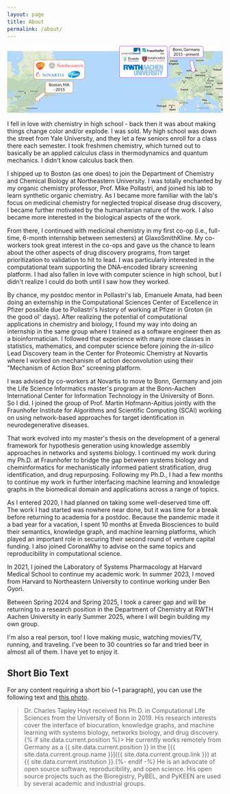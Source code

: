 ```yaml
---
layout: page
title: About
permalink: /about/
---
```


<img src="/img/personal_history.svg" alt="Personal History"/>

I fell in love with chemistry in high school - back then it was about making
things change color and/or explode. I was sold. My high school was down the
street from Yale University, and they let a few seniors enroll for a class there
each semester. I took freshmen chemistry, which turned out to basically be an
applied calculus class in thermodynamics and quantum mechanics. I didn't know
calculus back then.

I shipped up to Boston (as one does) to join the Department of Chemistry and
Chemical Biology at Northeastern University. I was totally enchanted by my
organic chemistry professor, Prof. Mike Pollastri, and joined his lab to learn
synthetic organic chemistry. As I became more familiar with the lab's focus on
medicinal chemistry for neglected tropical disease drug discovery, I became
further motivated by the humanitarian nature of the work. I also became more
interested in the biological aspects of the work.

From there, I continued with medicinal chemistry in my first co-op (i.e.,
full-time, 6-month internship between semesters) at GlaxoSmithKline. My
co-workers took great interest in the co-ops and gave us the chance to learn
about the other aspects of drug discovery programs, from target prioritization
to validation to hit to lead. I was particularly interested in the computational
team supporting the DNA-encoded library screening platform. I had also fallen in
love with computer science in high school, but I didn't realize I could do both
until I saw how they worked.

By chance, my postdoc mentor in Pollastri's lab, Emanuele Amata, had been doing
an externship in the Computational Sciences Center of Excellence in Pfizer
possible due to Pollastri's history of working at Pfizer in Groton (in the good
ol' days). After realizing the potential of computational applications in
chemistry and biology, I found my way into doing an internship in the same group
where I trained as a software engineer then as a bioinformatician. I followed
that experience with many more classes in statistics, mathematics, and computer
science before joining the _in-silico_ Lead Discovery team in the Center for
Proteomic Chemistry at Novartis where I worked on mechanism of action
deconvolution using their "Mechanism of Action Box" screening platform.

I was advised by co-workers at Novartis to move to Bonn, Germany and join the
Life Science Informatics master's program at the Bonn-Aachen International
Center for Information Technology in the University of Bonn. So I did. I joined
the group of Prof. Martin Hofmann-Apitius jointly with the Fraunhofer Institute
for Algorithms and Scientific Computing (SCAI) working on using network-based
approaches for target identification in neurodegenerative diseases.

That work evolved into my master's thesis on the development of a general
framework for hypothesis generation using knowledge assembly approaches in
networks and systems biology. I continued my work during my Ph.D. at Fraunhofer
to bridge the gap between systems biology and cheminformatics for
mechanistically informed patient stratification, drug identification, and drug
repurposing. Following my Ph.D., I had a few months to continue my work in
further interfacing machine learning and knowledge graphs in the biomedical
domain and applications across a range of topics.

As I entered 2020, I had planned on taking some well-deserved time off. The work
I had started was nowhere near done, but it was time for a break before
returning to academia for a postdoc. Because the pandemic made it a bad year for
a vacation, I spent 10 months at Enveda Biosciences to build their semantics,
knowledge graph, and machine learning platforms, which played an important role
in securing their second round of venture capital funding. I also joined
CoronaWhy to advise on the same topics and reproducibility in computational
science.

In 2021, I joined the Laboratory of Systems Pharmacology at Harvard Medical
School to continue my academic work. In summer 2023, I moved from Harvard to
Northeastern University to continue working under Ben Gyori.

Between Spring 2024 and Spring 2025, I took a career gap and will be returning
to a research position in the Department of Chemistry at RWTH Aachen University
in early Summer 2025, where I will begin building my own group.

I'm also a real person, too! I love making music, watching movies/TV, running,
and traveling. I've been to 30 countries so far and tried beer in almost all of
them. I have yet to enjoy it.

## Short Bio Text

For any content requiring a short bio (~1 paragraph), you can use the following
text and
[this photo](https://commons.wikimedia.org/wiki/File:Charles_Tapley_Hoyt_2019.jpg).

> Dr. Charles Tapley Hoyt received his Ph.D. in Computational Life Sciences from
> the University of Bonn in 2019. His research interests cover the interface of
> biocuration, knowledge graphs, and machine learning with systems biology,
> networks biology, and drug discovery. {% if site.data.current.position %}> He
> currently works remotely from Germany as a {{ site.data.current.position }} in
> the [{{ site.data.current.group.name }}]({{ site.data.current.group.link }})
> at {{ site.data.current.institution }}.{%- endif -%} He is an advocate of open
> source software, reproducibility, and open science. His open source projects
> such as the Bioregistry, PyBEL, and PyKEEN are used by several academic and
> industrial groups.
